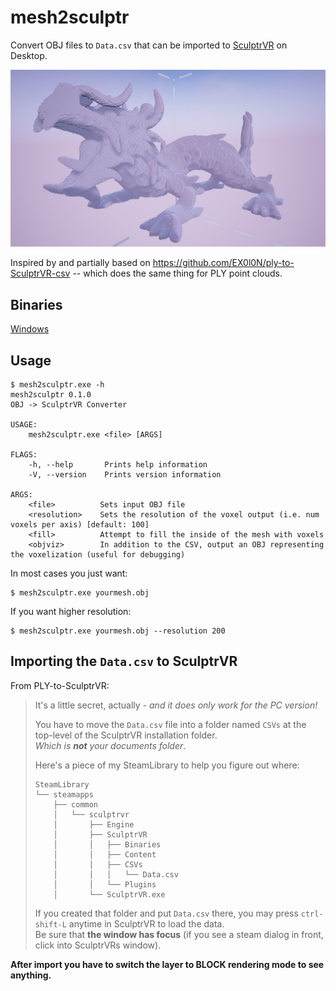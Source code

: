 # mesh2sculptr
Convert OBJ files to `Data.csv` that can be imported to [SculptrVR](https://www.sculptrvr.com/) on Desktop.

![](https://raw.githubusercontent.com/lebek/mesh2sculptr/master/stanford_dragon.png)

Inspired by and partially based on https://github.com/EX0l0N/ply-to-SculptrVR-csv -- which does the same thing for PLY point clouds.

## Binaries
[Windows](https://github.com/lebek/mesh2sculptr/releases/latest/download/mesh2sculptr.exe)

## Usage
```
$ mesh2sculptr.exe -h
mesh2sculptr 0.1.0
OBJ -> SculptrVR Converter

USAGE:
    mesh2sculptr.exe <file> [ARGS]

FLAGS:
    -h, --help       Prints help information
    -V, --version    Prints version information

ARGS:
    <file>          Sets input OBJ file
    <resolution>    Sets the resolution of the voxel output (i.e. num voxels per axis) [default: 100]
    <fill>          Attempt to fill the inside of the mesh with voxels
    <objviz>        In addition to the CSV, output an OBJ representing the voxelization (useful for debugging)

```

In most cases you just want: 
```
$ mesh2sculptr.exe yourmesh.obj
```

If you want higher resolution:
```
$ mesh2sculptr.exe yourmesh.obj --resolution 200
```

## Importing the `Data.csv` to SculptrVR
From PLY-to-SculptrVR:

> It's a little secret, actually - _and it does only work for the PC version!_
> 
> You have to move the `Data.csv` file into a folder named `CSVs` at the top-level of the SculptrVR installation folder.  
> _Which is **not** your documents folder_.
> 
> Here's a piece of my SteamLibrary to help you figure out where:
> 
> ```
> SteamLibrary
> └── steamapps
>     ├── common
>     │   └── sculptrvr
>     │       ├── Engine
>     │       ├── SculptrVR
>     │       │   ├── Binaries
>     │       │   ├── Content
>     │       │   ├── CSVs
>     │       │   │   └── Data.csv
>     │       │   └── Plugins
>     │       └── SculptrVR.exe
> ```
> 
> If you created that folder and put `Data.csv` there, you may press `ctrl-shift-L` anytime in SculptrVR to load the data.  
> Be sure that **the window has focus** (if you see a steam dialog in front, click into SculptrVRs window).

**After import you have to switch the layer to BLOCK rendering mode to see anything.**
